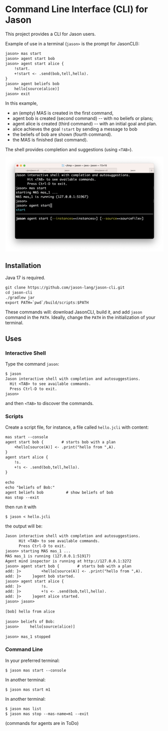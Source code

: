 # Command Line Interface (CLI) for Jason

This project provides a CLI for Jason users. 

Example of use in a terminal (`jason>` is the prompt for JasonCLI):

    jason> mas start
    jason> agent start bob
    jason> agent start alice {
        !start.
        +!start <- .send(bob,tell,hello).
    }
    jason> agent beliefs bob
        hello[source(alice)]
    jason> exit


In this example, 

* an (empty) MAS is created in the first command, 
* agent bob is created (second command) -- with no beliefs or plans; 
* agent alice is created (third command) -- with an initial goal and plan. 
* alice achieves the goal `!start` by sending a message to  bob
* the beliefs of bob are shown (fourth command). 
* the MAS is finished (last command).

The shell provides completion and suggestions (using `<TAB>`).

![screen show](docs/figs/s1.png)

## Installation

Java 17 is required.



    git clone https://github.com/jason-lang/jason-cli.git
    cd jason-cli
    ./gradlew jar
    export PATH=`pwd`/build/scripts:$PATH

These commands will: download JasonCLI, build it, and add `jason` command in the `PATH`. 
Ideally, change the `PATH` in the initialization of your terminal.

## Uses

### Interactive Shell

Type the command `jason`: 

    $ jason
    Jason interactive shell with completion and autosuggestions.
      Hit <TAB> to see available commands.
      Press Ctrl-D to exit.
    jason>

and then `<TAB>` to discover the commands.

### Scripts

Create a script file, for instance, a file called `hello.jcli` with content:

```
mas start --console
agent start bob {        # starts bob with a plan
    +hello[source(A)] <- .print("hello from ",A).
}
agent start alice {
    !s.
    +!s <- .send(bob,tell,hello).
}

echo
echo "beliefs of Bob:"
agent beliefs bob          # show beliefs of bob
mas stop --exit
```

then  run it with

    $ jason < hello.jcli

the output will be:

```
Jason interactive shell with completion and autosuggestions.
      Hit <TAB> to see available commands.
      Press Ctrl-D to exit.
jason> starting MAS mas_1 ...
MAS mas_1 is running (127.0.0.1:51917)
Agent mind inspector is running at http://127.0.0.1:3272
jason> agent start bob {        # starts bob with a plan
add: }>         +hello[source(A)] <- .print("hello from ",A).
add: }>     }agent bob started.
jason> agent start alice {
add: }>         !s.
add: }>         +!s <- .send(bob,tell,hello).
add: }>     }agent alice started.
jason> jason> 

[bob] hello from alice

jason> beliefs of Bob:
jason>     hello[source(alice)]

jason> mas_1 stopped
```

### Command Line

In your preferred terminal:

    $ jason mas start --console

In another terminal:

    $ jason mas start m1

In another terminal:

    $ jason mas list
    $ jason mas stop --mas-name=m1 --exit


(commands for agents are in ToDo)


